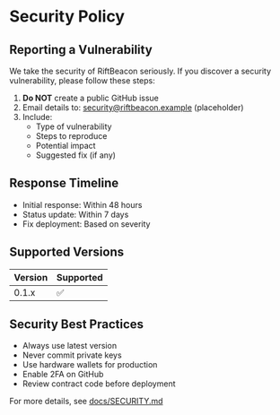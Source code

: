 # Security Policy

## Reporting a Vulnerability

We take the security of RiftBeacon seriously. If you discover a security vulnerability, please follow these steps:

1. **Do NOT** create a public GitHub issue
2. Email details to: security@riftbeacon.example (placeholder)
3. Include:
   - Type of vulnerability
   - Steps to reproduce
   - Potential impact
   - Suggested fix (if any)

## Response Timeline

- Initial response: Within 48 hours
- Status update: Within 7 days
- Fix deployment: Based on severity

## Supported Versions

| Version | Supported |
|---------|-----------|
| 0.1.x   | ✅        |

## Security Best Practices

- Always use latest version
- Never commit private keys
- Use hardware wallets for production
- Enable 2FA on GitHub
- Review contract code before deployment

For more details, see [docs/SECURITY.md](docs/SECURITY.md)

